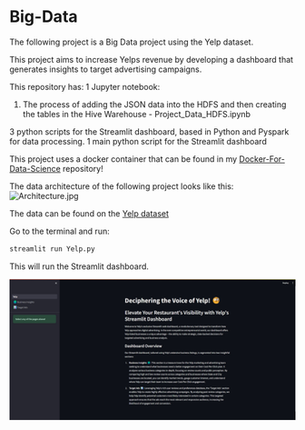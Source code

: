 # Big-Data
The following project is a Big Data project using the Yelp dataset. 

This project aims to increase Yelps revenue by developing a dashboard that generates insights to target advertising campaigns.

This repository has:
1 Jupyter notebook:
  1. The process of adding the JSON data into the HDFS and then creating the tables in the Hive Warehouse - Project_Data_HDFS.ipynb

3 python scripts for the Streamlit dashboard, based in Python and Pyspark for data processing. 
1 main python script for the Streamlit dashboard

This project uses a docker container that can be found in my [Docker-For-Data-Science](https://github.com/Sebasc322/Docker-For-Data-Science/tree/main/Big-Data) repository!  

The data architecture of the following project looks like this:
![Architecture.jpg](https://github.com/Sebasc322/Big-Data/blob/main/Architecture.jpg)

The data can be found on the [Yelp dataset](https://www.yelp.com/dataset)


Go to the terminal and run:
```python 
streamlit run Yelp.py
```

This will run the Streamlit dashboard.

![home.jpg](https://github.com/Sebasc322/Big-Data-Project/blob/main/home.jpg)

